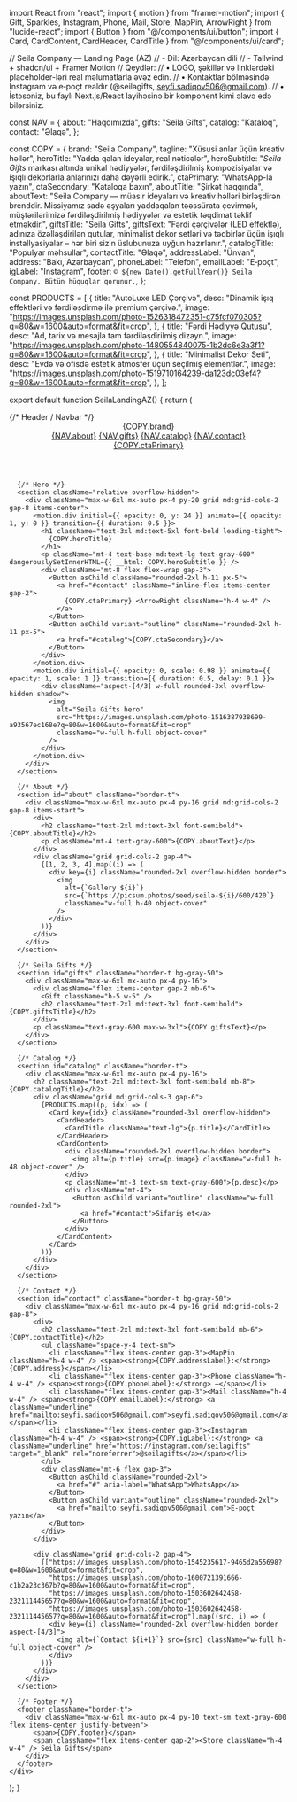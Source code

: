 import React from "react";
import { motion } from "framer-motion";
import { Gift, Sparkles, Instagram, Phone, Mail, Store, MapPin, ArrowRight } from "lucide-react";
import { Button } from "@/components/ui/button";
import { Card, CardContent, CardHeader, CardTitle } from "@/components/ui/card";

// Seila Company — Landing Page (AZ)
// - Dil: Azərbaycan dili
// - Tailwind + shadcn/ui + Framer Motion
// Qeydlər:
//   • LOGO, şəkillər və linklərdəki placeholder-ləri real məlumatlarla əvəz edin.
//   • Kontaktlar bölməsində Instagram və e‑poçt realdır (@seilagifts, seyfi.sadiqov506@gmail.com).
//   • İstəsəniz, bu faylı Next.js/React layihəsinə bir komponent kimi əlavə edə bilərsiniz.

const NAV = {
  about: "Haqqımızda",
  gifts: "Seila Gifts",
  catalog: "Kataloq",
  contact: "Əlaqə",
};

const COPY = {
  brand: "Seila Company",
  tagline: "Xüsusi anlar üçün kreativ həllər",
  heroTitle: "Yadda qalan ideyalar, real nəticələr",
  heroSubtitle:
    "*Seila Gifts* markası altında unikal hədiyyələr, fərdiləşdirilmiş kompozisiyalar və işıqlı dekorlarla anlarınızı daha dəyərli edirik.",
  ctaPrimary: "WhatsApp-la yazın",
  ctaSecondary: "Kataloqa baxın",
  aboutTitle: "Şirkət haqqında",
  aboutText:
    "Seila Company — müasir ideyaları və kreativ həlləri birləşdirən brenddir. Missiyamız sadə əşyaları yaddaqalan təəssürata çevirmək, müştərilərimizə fərdiləşdirilmiş hədiyyələr və estetik təqdimat təklif etməkdir.",
  giftsTitle: "Seila Gifts",
  giftsText:
    "Fərdi çərçivələr (LED effektlə), adınıza özəlləşdirilən qutular, minimalist dekor setləri və tədbirlər üçün işıqlı installyasiyalar – hər biri sizin üslubunuza uyğun hazırlanır.",
  catalogTitle: "Populyar məhsullar",
  contactTitle: "Əlaqə",
  addressLabel: "Ünvan",
  address: "Bakı, Azərbaycan",
  phoneLabel: "Telefon",
  emailLabel: "E‑poçt",
  igLabel: "Instagram",
  footer: `© ${new Date().getFullYear()} Seila Company. Bütün hüquqlar qorunur.`,
};

const PRODUCTS = [
  {
    title: "AutoLuxe LED Çərçivə",
    desc: "Dinamik işıq effektləri və fərdiləşdirmə ilə premium çərçivə.",
    image:
      "https://images.unsplash.com/photo-1526318472351-c75fcf070305?q=80&w=1600&auto=format&fit=crop",
  },
  {
    title: "Fərdi Hədiyyə Qutusu",
    desc: "Ad, tarix və mesajla tam fərdiləşdirilmiş dizayn.",
    image:
      "https://images.unsplash.com/photo-1480554840075-1b2dc6e3a3f1?q=80&w=1600&auto=format&fit=crop",
  },
  {
    title: "Minimalist Dekor Seti",
    desc: "Evdə və ofisdə estetik atmosfer üçün seçilmiş elementlər.",
    image:
      "https://images.unsplash.com/photo-1519710164239-da123dc03ef4?q=80&w=1600&auto=format&fit=crop",
  },
];

export default function SeilaLandingAZ() {
  return (
    <div className="min-h-screen bg-white text-gray-900">
      {/* Header / Navbar */}
      <header className="sticky top-0 z-40 bg-white/70 backdrop-blur border-b">
        <div className="max-w-6xl mx-auto px-4 h-16 flex items-center justify-between">
          <div className="flex items-center gap-2 font-semibold">
            <Sparkles className="h-5 w-5" /> {COPY.brand}
          </div>
          <nav className="hidden md:flex items-center gap-6 text-sm">
            <a href="#about" className="hover:text-gray-600">{NAV.about}</a>
            <a href="#gifts" className="hover:text-gray-600">{NAV.gifts}</a>
            <a href="#catalog" className="hover:text-gray-600">{NAV.catalog}</a>
            <a href="#contact" className="hover:text-gray-600">{NAV.contact}</a>
          </nav>
          <div className="flex items-center gap-2">
            <a
              href="#contact"
              className="inline-flex items-center gap-2 text-sm px-3 py-2 rounded-2xl border hover:bg-gray-50"
            >
              <Phone className="h-4 w-4" /> {COPY.ctaPrimary}
            </a>
          </div>
        </div>
      </header>

      {/* Hero */}
      <section className="relative overflow-hidden">
        <div className="max-w-6xl mx-auto px-4 py-20 grid md:grid-cols-2 gap-8 items-center">
          <motion.div initial={{ opacity: 0, y: 24 }} animate={{ opacity: 1, y: 0 }} transition={{ duration: 0.5 }}>
            <h1 className="text-3xl md:text-5xl font-bold leading-tight">
              {COPY.heroTitle}
            </h1>
            <p className="mt-4 text-base md:text-lg text-gray-600" dangerouslySetInnerHTML={{ __html: COPY.heroSubtitle }} />
            <div className="mt-8 flex flex-wrap gap-3">
              <Button asChild className="rounded-2xl h-11 px-5">
                <a href="#contact" className="inline-flex items-center gap-2">
                  {COPY.ctaPrimary} <ArrowRight className="h-4 w-4" />
                </a>
              </Button>
              <Button asChild variant="outline" className="rounded-2xl h-11 px-5">
                <a href="#catalog">{COPY.ctaSecondary}</a>
              </Button>
            </div>
          </motion.div>
          <motion.div initial={{ opacity: 0, scale: 0.98 }} animate={{ opacity: 1, scale: 1 }} transition={{ duration: 0.5, delay: 0.1 }}>
            <div className="aspect-[4/3] w-full rounded-3xl overflow-hidden shadow">
              <img
                alt="Seila Gifts hero"
                src="https://images.unsplash.com/photo-1516387938699-a93567ec168e?q=80&w=1600&auto=format&fit=crop"
                className="w-full h-full object-cover"
              />
            </div>
          </motion.div>
        </div>
      </section>

      {/* About */}
      <section id="about" className="border-t">
        <div className="max-w-6xl mx-auto px-4 py-16 grid md:grid-cols-2 gap-8 items-start">
          <div>
            <h2 className="text-2xl md:text-3xl font-semibold">{COPY.aboutTitle}</h2>
            <p className="mt-4 text-gray-600">{COPY.aboutText}</p>
          </div>
          <div className="grid grid-cols-2 gap-4">
            {[1, 2, 3, 4].map((i) => (
              <div key={i} className="rounded-2xl overflow-hidden border">
                <img
                  alt={`Gallery ${i}`}
                  src={`https://picsum.photos/seed/seila-${i}/600/420`}
                  className="w-full h-40 object-cover"
                />
              </div>
            ))}
          </div>
        </div>
      </section>

      {/* Seila Gifts */}
      <section id="gifts" className="border-t bg-gray-50">
        <div className="max-w-6xl mx-auto px-4 py-16">
          <div className="flex items-center gap-2 mb-6">
            <Gift className="h-5 w-5" />
            <h2 className="text-2xl md:text-3xl font-semibold">{COPY.giftsTitle}</h2>
          </div>
          <p className="text-gray-600 max-w-3xl">{COPY.giftsText}</p>
        </div>
      </section>

      {/* Catalog */}
      <section id="catalog" className="border-t">
        <div className="max-w-6xl mx-auto px-4 py-16">
          <h2 className="text-2xl md:text-3xl font-semibold mb-8">{COPY.catalogTitle}</h2>
          <div className="grid md:grid-cols-3 gap-6">
            {PRODUCTS.map((p, idx) => (
              <Card key={idx} className="rounded-3xl overflow-hidden">
                <CardHeader>
                  <CardTitle className="text-lg">{p.title}</CardTitle>
                </CardHeader>
                <CardContent>
                  <div className="rounded-2xl overflow-hidden border">
                    <img alt={p.title} src={p.image} className="w-full h-48 object-cover" />
                  </div>
                  <p className="mt-3 text-sm text-gray-600">{p.desc}</p>
                  <div className="mt-4">
                    <Button asChild variant="outline" className="w-full rounded-2xl">
                      <a href="#contact">Sifariş et</a>
                    </Button>
                  </div>
                </CardContent>
              </Card>
            ))}
          </div>
        </div>
      </section>

      {/* Contact */}
      <section id="contact" className="border-t bg-gray-50">
        <div className="max-w-6xl mx-auto px-4 py-16 grid md:grid-cols-2 gap-8">
          <div>
            <h2 className="text-2xl md:text-3xl font-semibold mb-6">{COPY.contactTitle}</h2>
            <ul className="space-y-4 text-sm">
              <li className="flex items-center gap-3"><MapPin className="h-4 w-4" /> <span><strong>{COPY.addressLabel}:</strong> {COPY.address}</span></li>
              <li className="flex items-center gap-3"><Phone className="h-4 w-4" /> <span><strong>{COPY.phoneLabel}:</strong> —</span></li>
              <li className="flex items-center gap-3"><Mail className="h-4 w-4" /> <span><strong>{COPY.emailLabel}:</strong> <a className="underline" href="mailto:seyfi.sadiqov506@gmail.com">seyfi.sadiqov506@gmail.com</a></span></li>
              <li className="flex items-center gap-3"><Instagram className="h-4 w-4" /> <span><strong>{COPY.igLabel}:</strong> <a className="underline" href="https://instagram.com/seilagifts" target="_blank" rel="noreferrer">@seilagifts</a></span></li>
            </ul>
            <div className="mt-6 flex gap-3">
              <Button asChild className="rounded-2xl">
                <a href="#" aria-label="WhatsApp">WhatsApp</a>
              </Button>
              <Button asChild variant="outline" className="rounded-2xl">
                <a href="mailto:seyfi.sadiqov506@gmail.com">E‑poçt yazın</a>
              </Button>
            </div>
          </div>

          <div className="grid grid-cols-2 gap-4">
            {["https://images.unsplash.com/photo-1545235617-9465d2a55698?q=80&w=1600&auto=format&fit=crop",
              "https://images.unsplash.com/photo-1600721391666-c1b2a23c367b?q=80&w=1600&auto=format&fit=crop",
              "https://images.unsplash.com/photo-1503602642458-232111445657?q=80&w=1600&auto=format&fit=crop",
              "https://images.unsplash.com/photo-1503602642458-232111445657?q=80&w=1600&auto=format&fit=crop"].map((src, i) => (
              <div key={i} className="rounded-2xl overflow-hidden border aspect-[4/3]">
                <img alt={`Contact ${i+1}`} src={src} className="w-full h-full object-cover" />
              </div>
            ))}
          </div>
        </div>
      </section>

      {/* Footer */}
      <footer className="border-t">
        <div className="max-w-6xl mx-auto px-4 py-10 text-sm text-gray-600 flex items-center justify-between">
          <span>{COPY.footer}</span>
          <span className="flex items-center gap-2"><Store className="h-4 w-4" /> Seila Gifts</span>
        </div>
      </footer>
    </div>
  );
}
